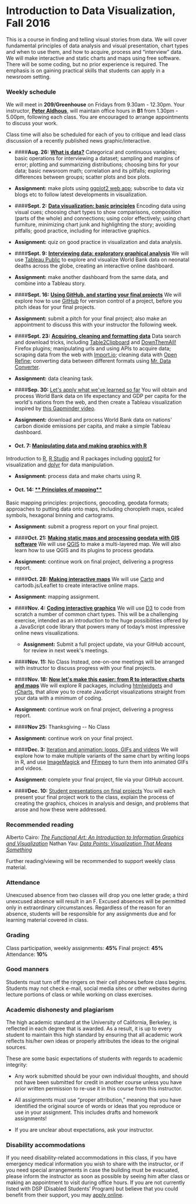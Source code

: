 
# Introduction to Data Visualization, Fall 2016

This is a course in finding and telling visual stories from data. We will cover fundamental principles of data analysis and visual presentation, chart types and when to use them, and how to acquire, process and “interview” data. We will make interactive and static charts and maps using free software. There will be some coding, but no prior experience is required. The emphasis is on gaining practical skills that students can apply in a newsroom setting.

### Weekly schedule

We will meet in **209/Greenhouse** on Fridays from 9.30am - 12.30pm. Your instructor, [**Peter Aldhous**](http://www.peteraldhous.com/), will maintain office hours in **B1** from 1.30pm - 5.00pm, following each class. You are encouraged to arrange appointments to discuss your work.

Class time will also be scheduled for each of you to critique and lead class discussion of a recently published news graphic/interactive.

 - ####**Aug. 26:**	[**What is data?**](week1.html)
Categorical and continuous variables; basic operations for interviewing a dataset; sampling and margins of error; plotting and summarizing distributions; choosing bins for your data; basic newsroom math; correlation and its pitfalls; exploring differences between groups; scatter plots and box plots.

  - **Assignment:** make plots using [ggplot2 web app](http://rweb.stat.ucla.edu/ggplot2/); subscribe to data viz blogs etc to follow latest developments in visualization.

- ####**Sept. 2:** 	[**Data visualization: basic principles**](week2.html)
Encoding data using visual cues; choosing chart types to show comparisons, composition (parts of the whole) and connections; using color effectively; using chart furniture, minimizing chart junk and highlighting the story; avoiding pitfalls; good practice, including for interactive graphics.

 - **Assignment:** quiz on good practice in visualization and data analysis.


- ####**Sept. 9:** [**Interviewing data: exploratory graphical analysis**](week3.html)
We will use [Tableau Public](http://www.tableausoftware.com/public/) to explore and visualize World Bank data on neonatal deaths across the globe, creating an interactive online dashboard.

 - **Assignment:** make another dashboard from the same data, and combine into a Tableau story.


- ####**Sept. 16:** [**Using GitHub, and starting your final projects**](week4.html)
We will explore how to use [GitHub](https://github.com/) for version control of a project, before you pitch ideas for your final projects.

 - **Assignment:** submit a pitch for your final project; also make an appointment to discuss this with your instructor the following week.


- ####**Sept. 23:** [**Acquiring, cleaning and formatting data**](week5.html)
Data search and download tricks, including [Table2Clipboard](https://addons.mozilla.org/en-US/firefox/addon/dafizilla-table2clipboard/) and [DownThemAll!](https://addons.mozilla.org/en-US/firefox/addon/downthemall/) Firefox plugins; manipulating urls and using APIs to acquire data; scraping data from the web with [Import.io](https://www.import.io/); cleaning data with [Open Refine](http://openrefine.org/); converting data between different formats using [Mr. Data Converter](http://shancarter.github.io/mr-data-converter/).

 - **Assignment:** data cleaning task.


- ####**Sep. 30:** [Let's apply what we've learned so far](week6.html)
You will obtain and process World Bank data on life expectancy and GDP per capita for the world's nations from the web, and then create a Tableau visualization inspired by [this Gapminder video](http://www.gapminder.org/videos/200-years-that-changed-the-world-bbc/).

 - **Assignment:** download and process World Bank data on nations' carbon dioxide emissions per capita, and make a simple Tableau dashboard.


- #### **Oct. 7:**	[**Manipulating data and making graphics with R**](week7.html)
Introduction to [R](http://www.r-project.org/), [R Studio](http://www.rstudio.com/) and R packages including [ggplot2](http://ggplot2.org/) for visualization and [dplyr](https://cran.rstudio.com/web/packages/dplyr/vignettes/introduction.html) for data manipulation.

- **Assignment:** process data and make charts using R.


- #### **Oct. 14:** [** Principles of mapping**](week8.html)
Basic mapping principles:  projections, geocoding, geodata formats; approaches to putting data onto maps, including choropleth maps, scaled symbols, hexagonal binning and cartograms.

 - **Assignment:** submit a progress report on your final project.


-  ####**Oct. 21:** [**Making static maps and processing geodata with GIS software**](week9.html)
We will use [QGIS](http://qgis.org/en/site/) to make a multi-layered map. We will also learn how to use QGIS and its plugins to process geodata.

 - **Assignment:** continue work on final project, delivering a progress report.


-  ####**Oct. 28:** [**Making interactive maps**](week10.html)
We will use [Carto](https://carto.com/) and cartodb.js/Leaflet to create interactive online maps.

 - **Assignment:** mapping assignment.


- ####**Nov. 4:** [**Coding interactive graphics**](week11.html)
We will use [D3](http://d3js.org/) to code from scratch a number of common chart types. This will be a challenging exercise, intended as an introduction to the huge possibilities offered by a JavaScript code library that powers many of today’s most impressive online news visualizations.

  -  **Assignment:** Submit a full project update, via your GitHub account, for review in next week's meetings.


- ####**Nov. 11:** No Class
Instead, one-on-one meetings will be arranged with instructor to discuss progress with your final projects.


- ####**Nov. 18:**	[**Now let's make this easier: from R to interactive charts and maps**](week13.html)
We will explore R packages, including [htmlwidgets](http://www.htmlwidgets.org/) and [rCharts](http://rcharts.io/), that allow you to create JavaScript visualizations straight from your data with a minimum of coding.

 -  **Assignment:** continue work on final project, delivering a progress report.


- ####**Nov 25:** Thanksgiving -- No Class

 - **Assignment:** continue work on your final project.



- ####**Dec. 3:** [Iteration and animation: loops, GIFs and videos](week14.html)
We will explore how to make multiple variants of the same chart by writing loops in R, and use [ImageMagick](http://imagemagick.org/script/index.php) and [FFmpeg](http://ffmpeg.org/) to turn them into animated GIFs and videos.

 - **Assignment:** complete your final project, file via your GitHub account.


- ####**Dec. 10:** [Student presentations on final projects](week15.html)
You will each present your final project work to the class, explain the process of creating the graphics, choices in  analysis and design, and problems that arose and how these were addressed.

### Recommended reading

Alberto Cairo: [*The Functional Art: An Introduction to Information Graphics and Visualization*](http://www.amazon.com/The-Functional-Art-introduction-visualization/dp/0321834739/)
Nathan Yau: [*Data Points: Visualization That Means Something*](http://www.amazon.com/Data-Points-Visualization-Means-Something/dp/111846219X)

Further reading/viewing will be recommended to support weekly class material.

### Attendance

Unexcused absence from two classes will drop you one letter grade; a third unexcused absence will result in an F. Excused absences will be permitted only in extraordinary circumstances. Regardless of the reason for an absence, students will be responsible for any assignments due and for learning material covered in class.

### Grading

Class participation, weekly assignments: **45%**
Final project: **45%**
Attendance:	**10%**

### Good manners

Students must turn off the ringers on their cell phones before class begins. Students may not check e-mail, social media sites or other websites during lecture portions of class or while working on class exercises.

### Academic dishonesty and plagiarism

The high academic standard at the University of California, Berkeley, is reflected in each degree that is awarded. As a result, it is up to every student to maintain this high standard by ensuring that all academic work reflects his/her own ideas or properly attributes the ideas to the original sources.

These are some basic expectations of students with regards to academic integrity:

- Any work submitted should be your own individual thoughts, and should not have been submitted for credit in another course unless you have prior written permission to re-use it in this course from this instructor.

- All assignments must use “proper attribution,” meaning that you have identified the original source of words or ideas that you reproduce or use in your assignment. This includes drafts and homework assignments!

- If you are unclear about expectations, ask your instructor.

### Disability accommodations

If you need disability-related accommodations in this class, if you have emergency medical information you wish to share with the instructor, or if you need special arrangements in case the building must be evacuated, please inform the instructor as soon as possible by seeing him after class or making an appointment to visit during office hours. If you are not currently listed with DSP (Disabled Students’ Program) but believe that you could benefit from their support, you may [apply online](http://dsp.berkeley.edu/).




